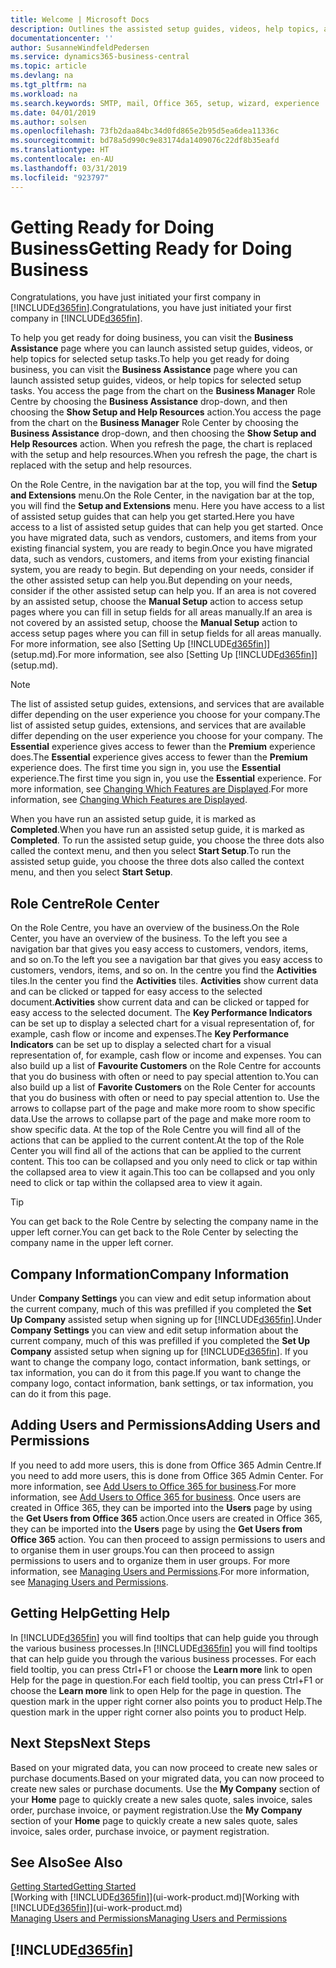 ```yaml
---
title: Welcome | Microsoft Docs
description: Outlines the assisted setup guides, videos, help topics, and pages and pages to use to get ready for doing business in Business Central.
documentationcenter: ''
author: SusanneWindfeldPedersen
ms.service: dynamics365-business-central
ms.topic: article
ms.devlang: na
ms.tgt_pltfrm: na
ms.workload: na
ms.search.keywords: SMTP, mail, Office 365, setup, wizard, experience
ms.date: 04/01/2019
ms.author: solsen
ms.openlocfilehash: 73fb2daa84bc34d0fd865e2b95d5ea6dea11336c
ms.sourcegitcommit: bd78a5d990c9e83174da1409076c22df8b35eafd
ms.translationtype: HT
ms.contentlocale: en-AU
ms.lasthandoff: 03/31/2019
ms.locfileid: "923797"
---
```

# <a name="getting-ready-for-doing-business"></a><span data-ttu-id="7527c-103">Getting Ready for Doing Business</span><span class="sxs-lookup"><span data-stu-id="7527c-103">Getting Ready for Doing Business</span></span>
<span data-ttu-id="7527c-104">Congratulations, you have just initiated your first company in [!INCLUDE[d365fin](includes/d365fin_md.md)].</span><span class="sxs-lookup"><span data-stu-id="7527c-104">Congratulations, you have just initiated your first company in [!INCLUDE[d365fin](includes/d365fin_md.md)].</span></span>

<span data-ttu-id="7527c-105">To help you get ready for doing business, you can visit the **Business Assistance** page where you can launch assisted setup guides, videos, or help topics for selected setup tasks.</span><span class="sxs-lookup"><span data-stu-id="7527c-105">To help you get ready for doing business, you can visit the **Business Assistance** page where you can launch assisted setup guides, videos, or help topics for selected setup tasks.</span></span> <span data-ttu-id="7527c-106">You access the page from the chart on the **Business Manager** Role Centre by choosing the **Business Assistance** drop-down, and then choosing the **Show Setup and Help Resources** action.</span><span class="sxs-lookup"><span data-stu-id="7527c-106">You access the page from the chart on the **Business Manager** Role Center by choosing the **Business Assistance** drop-down, and then choosing the **Show Setup and Help Resources** action.</span></span> <span data-ttu-id="7527c-107">When you refresh the page, the chart is replaced with the setup and help resources.</span><span class="sxs-lookup"><span data-stu-id="7527c-107">When you refresh the page, the chart is replaced with the setup and help resources.</span></span>

<span data-ttu-id="7527c-108">On the Role Centre, in the navigation bar at the top, you will find the **Setup and Extensions** menu.</span><span class="sxs-lookup"><span data-stu-id="7527c-108">On the Role Center, in the navigation bar at the top, you will find the **Setup and Extensions** menu.</span></span> <span data-ttu-id="7527c-109">Here you have access to a list of assisted setup guides that can help you get started.</span><span class="sxs-lookup"><span data-stu-id="7527c-109">Here you have access to a list of assisted setup guides that can help you get started.</span></span> <span data-ttu-id="7527c-110">Once you have migrated data, such as vendors, customers, and items from your existing financial system, you are ready to begin.</span><span class="sxs-lookup"><span data-stu-id="7527c-110">Once you have migrated data, such as vendors, customers, and items from your existing financial system, you are ready to begin.</span></span> <span data-ttu-id="7527c-111">But depending on your needs, consider if the other assisted setup can help you.</span><span class="sxs-lookup"><span data-stu-id="7527c-111">But depending on your needs, consider if the other assisted setup can help you.</span></span> <span data-ttu-id="7527c-112">If an area is not covered by an assisted setup, choose the **Manual Setup** action to access setup pages where you can fill in setup fields for all areas manually.</span><span class="sxs-lookup"><span data-stu-id="7527c-112">If an area is not covered by an assisted setup, choose the **Manual Setup** action to access setup pages where you can fill in setup fields for all areas manually.</span></span> <span data-ttu-id="7527c-113">For more information, see also [Setting Up [!INCLUDE[d365fin](includes/d365fin_md.md)]](setup.md).</span><span class="sxs-lookup"><span data-stu-id="7527c-113">For more information, see also [Setting Up [!INCLUDE[d365fin](includes/d365fin_md.md)]](setup.md).</span></span>

> [!NOTE]  
>   <span data-ttu-id="7527c-114">The list of assisted setup guides, extensions, and services that are available differ depending on the user experience you choose for your company.</span><span class="sxs-lookup"><span data-stu-id="7527c-114">The list of assisted setup guides, extensions, and services that are available differ depending on the user experience you choose for your company.</span></span> <span data-ttu-id="7527c-115">The **Essential** experience gives access to fewer than the **Premium** experience does.</span><span class="sxs-lookup"><span data-stu-id="7527c-115">The **Essential** experience gives access to fewer than the **Premium** experience does.</span></span> <span data-ttu-id="7527c-116">The first time you sign in, you use the **Essential** experience.</span><span class="sxs-lookup"><span data-stu-id="7527c-116">The first time you sign in, you use the **Essential** experience.</span></span> <span data-ttu-id="7527c-117">For more information, see [Changing Which Features are Displayed](ui-experiences.md).</span><span class="sxs-lookup"><span data-stu-id="7527c-117">For more information, see [Changing Which Features are Displayed](ui-experiences.md).</span></span>

<span data-ttu-id="7527c-118">When you have run an assisted setup guide, it is marked as **Completed**.</span><span class="sxs-lookup"><span data-stu-id="7527c-118">When you have run an assisted setup guide, it is marked as **Completed**.</span></span> <span data-ttu-id="7527c-119">To run the assisted setup guide, you choose the three dots also called the context menu, and then you select **Start Setup**.</span><span class="sxs-lookup"><span data-stu-id="7527c-119">To run the assisted setup guide, you choose the three dots also called the context menu, and then you select **Start Setup**.</span></span>

## <a name="role-center"></a><span data-ttu-id="7527c-120">Role Centre</span><span class="sxs-lookup"><span data-stu-id="7527c-120">Role Center</span></span>
<span data-ttu-id="7527c-121">On the Role Centre, you have an overview of the business.</span><span class="sxs-lookup"><span data-stu-id="7527c-121">On the Role Center, you have an overview of the business.</span></span> <span data-ttu-id="7527c-122">To the left you see a navigation bar that gives you easy access to customers, vendors, items, and so on.</span><span class="sxs-lookup"><span data-stu-id="7527c-122">To the left you see a navigation bar that gives you easy access to customers, vendors, items, and so on.</span></span> <span data-ttu-id="7527c-123">In the centre you find the **Activities** tiles.</span><span class="sxs-lookup"><span data-stu-id="7527c-123">In the center you find the **Activities** tiles.</span></span> <span data-ttu-id="7527c-124">**Activities** show current data and can be clicked or tapped for easy access to the selected document.</span><span class="sxs-lookup"><span data-stu-id="7527c-124">**Activities** show current data and can be clicked or tapped for easy access to the selected document.</span></span> <span data-ttu-id="7527c-125">The **Key Performance Indicators** can be set up to display a selected chart for a visual representation of, for example, cash flow or income and expenses.</span><span class="sxs-lookup"><span data-stu-id="7527c-125">The **Key Performance Indicators** can be set up to display a selected chart for a visual representation of, for example, cash flow or income and expenses.</span></span> <span data-ttu-id="7527c-126">You can also build up a list of **Favourite Customers** on the Role Centre for accounts that you do business with often or need to pay special attention to.</span><span class="sxs-lookup"><span data-stu-id="7527c-126">You can also build up a list of **Favorite Customers** on the Role Center for accounts that you do business with often or need to pay special attention to.</span></span>
<span data-ttu-id="7527c-127">Use the arrows to collapse part of the page and make more room to show specific data.</span><span class="sxs-lookup"><span data-stu-id="7527c-127">Use the arrows to collapse part of the page and make more room to show specific data.</span></span> <span data-ttu-id="7527c-128">At the top of the Role Centre you will find all of the actions that can be applied to the current content.</span><span class="sxs-lookup"><span data-stu-id="7527c-128">At the top of the Role Center you will find all of the actions that can be applied to the current content.</span></span> <span data-ttu-id="7527c-129">This too can be collapsed and you only need to click or tap within the collapsed area to view it again.</span><span class="sxs-lookup"><span data-stu-id="7527c-129">This too can be collapsed and you only need to click or tap within the collapsed area to view it again.</span></span>

> [!TIP]  
> <span data-ttu-id="7527c-130">You can get back to the Role Centre by selecting the company name in the upper left corner.</span><span class="sxs-lookup"><span data-stu-id="7527c-130">You can get back to the Role Center by selecting the company name in the upper left corner.</span></span>

## <a name="company-information"></a><span data-ttu-id="7527c-131">Company Information</span><span class="sxs-lookup"><span data-stu-id="7527c-131">Company Information</span></span>
<span data-ttu-id="7527c-132">Under **Company Settings** you can view and edit setup information about the current company, much of this was prefilled if you completed the **Set Up Company** assisted setup when signing up for [!INCLUDE[d365fin](includes/d365fin_md.md)].</span><span class="sxs-lookup"><span data-stu-id="7527c-132">Under **Company Settings** you can view and edit setup information about the current company, much of this was prefilled if you completed the **Set Up Company** assisted setup when signing up for [!INCLUDE[d365fin](includes/d365fin_md.md)].</span></span> <span data-ttu-id="7527c-133">If you want to change the company logo, contact information, bank settings, or tax information, you can do it from this page.</span><span class="sxs-lookup"><span data-stu-id="7527c-133">If you want to change the company logo, contact information, bank settings, or tax information, you can do it from this page.</span></span>    

## <a name="adding-users-and-permissions"></a><span data-ttu-id="7527c-134">Adding Users and Permissions</span><span class="sxs-lookup"><span data-stu-id="7527c-134">Adding Users and Permissions</span></span>
<span data-ttu-id="7527c-135">If you need to add more users, this is done from Office 365 Admin Centre.</span><span class="sxs-lookup"><span data-stu-id="7527c-135">If you need to add more users, this is done from Office 365 Admin Center.</span></span> <span data-ttu-id="7527c-136">For more information, see [Add Users to Office 365 for business](https://support.office.com/en-us/article/Add-users-to-Office-365-for-business-435ccec3-09dd-4587-9ebd-2f3cad6bc2bc).</span><span class="sxs-lookup"><span data-stu-id="7527c-136">For more information, see [Add Users to Office 365 for business](https://support.office.com/en-us/article/Add-users-to-Office-365-for-business-435ccec3-09dd-4587-9ebd-2f3cad6bc2bc).</span></span> <span data-ttu-id="7527c-137">Once users are created in Office 365, they can be imported into the **Users** page by using the **Get Users from Office 365** action.</span><span class="sxs-lookup"><span data-stu-id="7527c-137">Once users are created in Office 365, they can be imported into the **Users** page by using the **Get Users from Office 365** action.</span></span> <span data-ttu-id="7527c-138">You can then proceed to assign permissions to users and to organise them in user groups.</span><span class="sxs-lookup"><span data-stu-id="7527c-138">You can then proceed to assign permissions to users and to organize them in user groups.</span></span> <span data-ttu-id="7527c-139">For more information, see [Managing Users and Permissions](ui-how-users-permissions.md).</span><span class="sxs-lookup"><span data-stu-id="7527c-139">For more information, see [Managing Users and Permissions](ui-how-users-permissions.md).</span></span>  

## <a name="getting-help"></a><span data-ttu-id="7527c-140">Getting Help</span><span class="sxs-lookup"><span data-stu-id="7527c-140">Getting Help</span></span>
<span data-ttu-id="7527c-141">In [!INCLUDE[d365fin](includes/d365fin_md.md)] you will find tooltips that can help guide you through the various business processes.</span><span class="sxs-lookup"><span data-stu-id="7527c-141">In [!INCLUDE[d365fin](includes/d365fin_md.md)] you will find tooltips that can help guide you through the various business processes.</span></span> <span data-ttu-id="7527c-142">For each field tooltip, you can press Ctrl+F1 or choose the **Learn more** link to open Help for the page in question.</span><span class="sxs-lookup"><span data-stu-id="7527c-142">For each field tooltip, you can press Ctrl+F1 or choose the **Learn more** link to open Help for the page in question.</span></span> <span data-ttu-id="7527c-143">The question mark in the upper right corner also points you to product Help.</span><span class="sxs-lookup"><span data-stu-id="7527c-143">The question mark in the upper right corner also points you to product Help.</span></span>

## <a name="next-steps"></a><span data-ttu-id="7527c-144">Next Steps</span><span class="sxs-lookup"><span data-stu-id="7527c-144">Next Steps</span></span>
<span data-ttu-id="7527c-145">Based on your migrated data, you can now proceed to create new sales or purchase documents.</span><span class="sxs-lookup"><span data-stu-id="7527c-145">Based on your migrated data, you can now proceed to create new sales or purchase documents.</span></span> <span data-ttu-id="7527c-146">Use the **My Company** section of your **Home** page to quickly create a new sales quote, sales invoice, sales order, purchase invoice, or payment registration.</span><span class="sxs-lookup"><span data-stu-id="7527c-146">Use the **My Company** section of your **Home** page to quickly create a new sales quote, sales invoice, sales order, purchase invoice, or payment registration.</span></span>

## <a name="see-also"></a><span data-ttu-id="7527c-147">See Also</span><span class="sxs-lookup"><span data-stu-id="7527c-147">See Also</span></span>
[<span data-ttu-id="7527c-148">Getting Started</span><span class="sxs-lookup"><span data-stu-id="7527c-148">Getting Started</span></span>](product-get-started.md)  
<span data-ttu-id="7527c-149">[Working with [!INCLUDE[d365fin](includes/d365fin_md.md)]](ui-work-product.md)</span><span class="sxs-lookup"><span data-stu-id="7527c-149">[Working with [!INCLUDE[d365fin](includes/d365fin_md.md)]](ui-work-product.md)</span></span>  
[<span data-ttu-id="7527c-150">Managing Users and Permissions</span><span class="sxs-lookup"><span data-stu-id="7527c-150">Managing Users and Permissions</span></span>](ui-how-users-permissions.md)

## [!INCLUDE[d365fin](includes/free_trial_md.md)]  
